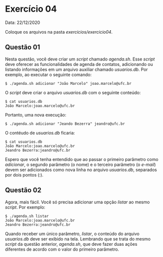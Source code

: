 # Exercício 04 

Data: 22/12/2020

Coloque os arquivos na pasta _exercicios/exercicio04_.

## Questão 01

Nesta questão, você deve criar um _script_ chamado _agenda.sh_. Esse _script_ deve oferecer as funcionalidades de agenda de contatos, adicionando ou listando informações em um arquivo auxiliar chamado _usuarios.db_. Por exemplo, ao executar o seguinte comando:

```
$ ./agenda.sh adicionar "João Marcelo" joao.marcelo@ufc.br
```

O _script_ deve criar o arquivo _usuarios.db_ com o seguinte conteúdo:

```
$ cat usuarios.db
João Marcelo:joao.marcelo@ufc.br
```

Portanto, uma nova execução:

```
$ ./agenda.sh adicionar "Jeando Bezerra" jeandro@ufc.br
```

O contéudo de _usuarios.db_ ficaria:

```
$ cat usuarios.db
João Marcelo:joao.marcelo@ufc.br
Jeandro Bezerra:jeandro@ufc.br
```

Espero que você tenha entendido que ao passar o primeiro parâmetro como _adicionar_, o segundo parâmetro (o nome) e o terceiro parâmetro (o _e-mail_) devem ser adicionados como nova linha no arquivo _usuarios.db_, separados por dois pontos (:).

## Questão 02

Agora, mais fácil. Você só precisa adicionar uma opção _listar_ ao mesmo _script_. Por exemplo:

```
$ ./agenda.sh listar 
João Marcelo:joao.marcelo@ufc.br
Jeandro Bezerra:jeandro@ufc.br
```

Quando receber um único parâmetro, _listar_, o conteúdo do arquivo _usuarios.db_ deve ser exibido na tela. Lembrando que se trata do mesmo _script_ da questão anterior, _agenda.sh_, que deve fazer duas ações diferentes de acordo com o valor do primeiro parâmetro. 


